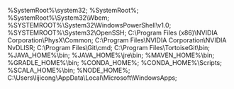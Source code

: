 %SystemRoot%\system32;
%SystemRoot%;
%SystemRoot%\System32\Wbem;
%SYSTEMROOT%\System32\WindowsPowerShell\v1.0\;
%SYSTEMROOT%\System32\OpenSSH\;
C:\Program Files (x86)\NVIDIA Corporation\PhysX\Common;
C:\Program Files\NVIDIA Corporation\NVIDIA NvDLISR;
C:\Program Files\Git\cmd;
C:\Program Files\TortoiseGit\bin;
%JAVA_HOME%\bin;
%JAVA_HOME%\jre\bin;
%MAVEN_HOME%\bin;
%GRADLE_HOME%\bin;
%CONDA_HOME%;
%CONDA_HOME%\Scripts;
%SCALA_HOME%\bin;
%NODE_HOME%;
C:\Users\lijicong\AppData\Local\Microsoft\WindowsApps;